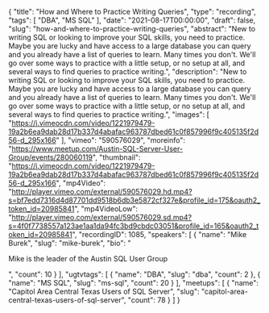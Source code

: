 {
  "title": "How and Where to Practice Writing Queries",
  "type": "recording",
  "tags": [
    "DBA",
    "MS SQL"
  ],
  "date": "2021-08-17T00:00:00",
  "draft": false,
  "slug": "how-and-where-to-practice-writing-queries",
  "abstract": "New to writing SQL or looking to improve your SQL skills, you need to practice. Maybe you are lucky and have access to a large database you can query and you already have a list of queries to learn. Many times you don't. We'll go over some ways to practice with a little setup, or no setup at all, and several ways to find queries to practice writing.",
  "description": "New to writing SQL or looking to improve your SQL skills, you need to practice. Maybe you are lucky and have access to a large database you can query and you already have a list of queries to learn. Many times you don't. We'll go over some ways to practice with a little setup, or no setup at all, and several ways to find queries to practice writing.",
  "images": [
    "https://i.vimeocdn.com/video/1221979479-19a2b6ea9dab28d17b337d4abafac963787dbed61c0f857996f9c405135f2d56-d_295x166"
  ],
  "vimeo": "590576029",
  "moreinfo": "https://www.meetup.com/Austin-SQL-Server-User-Group/events/280060119",
  "thumbnail": "https://i.vimeocdn.com/video/1221979479-19a2b6ea9dab28d17b337d4abafac963787dbed61c0f857996f9c405135f2d56-d_295x166",
  "mp4Video": "http://player.vimeo.com/external/590576029.hd.mp4?s=bf7edd7316d4d87701dd9518b6db3e5872cf327e&profile_id=175&oauth2_token_id=20985841",
  "mp4VideoLow": "http://player.vimeo.com/external/590576029.sd.mp4?s=4f0f7738557a123ae1aa1da94fc3bd9cbdc03051&profile_id=165&oauth2_token_id=20985841",
  "recordingID": 1085,
  "speakers": [
    {
      "name": "Mike Burek",
      "slug": "mike-burek",
      "bio": "<p>Mike is the leader of the Austin SQL User Group</p>",
      "count": 10
    }
  ],
  "ugtvtags": [
    {
      "name": "DBA",
      "slug": "dba",
      "count": 2
    },
    {
      "name": "MS SQL",
      "slug": "ms-sql",
      "count": 20
    }
  ],
  "meetups": [
    {
      "name": "Capitol Area Central Texas Users of SQL Server",
      "slug": "capitol-area-central-texas-users-of-sql-server",
      "count": 78
    }
  ]
}